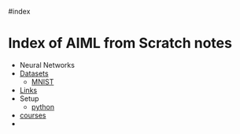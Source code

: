 #index 
# Index of AIML from Scratch notes

- Neural Networks
- [Datasets](datasets/index.md)
  - [MNIST](datasets/MNIST.md)
- [Links](links.md)
- Setup
	- [python](setup/python.md)
- [courses](notes/courses.md)
- 